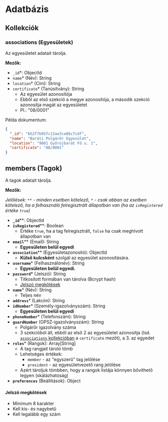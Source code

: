 # Adatbázis

## Kollekciók

### associations (Egyesületek)

Az egyesületet adatait tárolja.

**Mezők:**

- `_id`\*: ObjectId
- `name`\* (Név): String
- `location`\* (Cím): String
- `certificate`\* (Tanúsítvány): String
  - Az egyesület azonosítója
  - Ebből az első szekció a megye azonosítója, a második szekció azonosítja magát az egyesületet
  - Pl.: "08/0001"

Példa dokumentum:

```json
{
  "_id": "652f7b95fc13ae3ce86c7cdf",
  "name": "Baráti Polgárõr Egyesület",
  "location": "9081 Győrújbarát Fő u. 1",
  "certificate": "08/0001"
}
```

## members (Tagok)

A tagok adatait tárolja.

**Mezők:**

*Jelölések: `**` - minden esetben kötelező, `*` - csak abban az esetben kötelező, ha a felhasználó felregisztrált állapotban van (ha az `isRegistered` értéke `true`)*

- **`_id`**\*\*: ObjectId
- **`isRegistered`**\*\*: Boolean 
  - Értéke `true`, ha a tag felregisztrált, `false` ha csak meghívott állapotban van
- **`email`**\*\* (Email): String
  - **Egyesületen belül egyedi**
- **`association`**\*\* (Egyesületazonosító): ObjectId
  - **Külső kulcsként** szolgál az egyesület azonosítására.
- **`username`**\* (Felhasználónév): String
  - **Egyesületen belül egyedi.**
- **`password`**\* (Jelszó): String
  - Titkosított formában van tárolva (Bcrypt hash)
  - [Jelszó megkötések](#jelszó-megkötések)
- **`name`**\* (Név): String
  - Teljes név
- **`address`**\* (Lakcím): String
- **`idNumber`**\* (Személy-igazolványszám): String
  - **Egyesületen belül egyedi**
- **`phoneNumber`**\* (Telefonszám): String
- **`guardNumber`** (OPSZ-igazolványszám): String
  - Polgárőr igazolvány száma
  - 3 szekcióból áll, ebből az első 2 az egyesületet azonosítja (lsd. [`associations` kollekcióban](#associations-egyesületek) a `certificate` mezőt), a 3. az egyedet
- **`roles`**\* (Rangok): Array[String]
  - A tag rangjait tároló tömb
  - Lehetséges értékek:
    - `member` - az "egyszerű" tag jelölése
    - `president` - az egyesületvezető rang jelölése
  - Azért tároljuk tömbben, hogy a rangok listája könnyen bővíthető legyen (skálázhatóság) 
- **`preferences`** (Beállítások): Object


#### Jelszó megkötések

- Minimum 8 karakter
- Kell kis- és nagybetű
- Kell legalább egy szám
